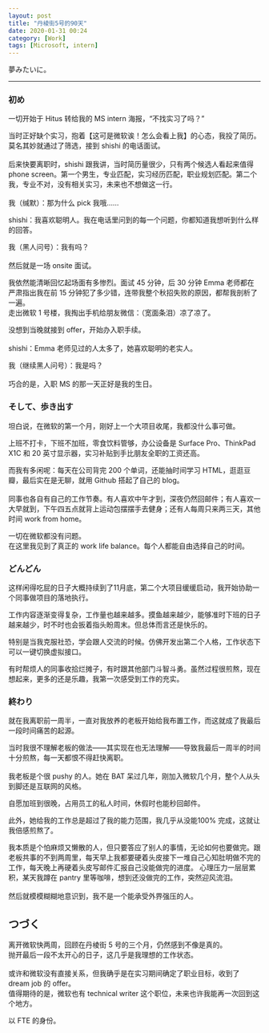 ```yaml
---
layout: post
title: "丹棱街5号的90天"
date: 2020-01-31 00:24
category: [Work]
tags: [Microsoft, intern]
---
```


夢みたいに。

---

### 初め
一切开始于 Hitus 转给我的 MS intern 海报，“不找实习了吗？”

当时正好缺个实习，抱着【这可是微软诶！怎么会看上我】的心态，我投了简历。莫名其妙就通过了筛选，接到 shishi 的电话面试。
<br><br>
后来快要离职时，shishi 跟我讲，当时简历量很少，只有两个候选人看起来值得 phone screen。第一个男生，专业匹配，实习经历匹配，职业规划匹配。第二个我，专业不对，没有相关实习，未来也不想做这一行。
<br><br>
我（缄默）：那为什么 pick 我哦……

shishi：我喜欢聪明人。我在电话里问到的每一个问题，你都知道我想听到什么样的回答。

我（黑人问号）：我有吗？
<br><br>
然后就是一场 onsite 面试。

我依然能清晰回忆起场面有多惨烈。面试 45 分钟，后 30 分钟 Emma 老师都在严肃指出我在前 15 分钟犯了多少错，连带我整个秋招失败的原因，都帮我剖析了一遍。
<br>
走出微软 1 号楼，我掏出手机给朋友微信：（宽面条泪）凉了凉了。

没想到当晚就接到 offer，开始办入职手续。
<br><br>
shishi：Emma 老师见过的人太多了，她喜欢聪明的老实人。

我（继续黑人问号）：我是吗？
<br><br>
巧合的是，入职 MS 的那一天正好是我的生日。


### そして、歩き出す
坦白说，在微软的第一个月，刚好上一个大项目收尾，我都没什么事可做。

上班不打卡，下班不加班，零食饮料管够，办公设备是 Surface Pro、ThinkPad X1C 和 20 英寸显示器，实习补贴到手比朋友全职的工资还高。

而我有多闲呢：每天在公司背完 200 个单词，还能抽时间学习 HTML，逛逛豆瓣，最后实在是无聊，就用 Github 搭起了自己的 blog。
<br><br>
同事也各自有自己的工作节奏。有人喜欢中午才到，深夜仍然回邮件；有人喜欢一大早就到，下午四五点就背上运动包摆摆手去健身；还有人每周只来两三天，其他时间 work from home。

一切在微软都没有问题。
<br>
在这里我见到了真正的 work life balance。每个人都能自由选择自己的时间。

### どんどん
这样闲得吃屁的日子大概持续到了11月底，第二个大项目缓缓启动，我开始协助一个同事做项目的落地执行。

工作内容逐渐变得复杂，工作量也越来越多。摸鱼越来越少，能够准时下班的日子越来越少，时不时也会扳着指头盼周末。但总体而言还是快乐的。

特别是当我克服社恐，学会跟人交流的时候。仿佛开发出第二个人格，工作状态下可以一键切换虚拟接口。

有时帮烦人的同事收拾烂摊子，有时跟其他部门斗智斗勇。虽然过程很煎熬，现在想起来，更多的还是乐趣，我第一次感受到工作的充实。

### 終わり
就在我离职前一周半，一直对我放养的老板开始给我布置工作，而这就成了我最后一段时间痛苦的起源。

当时我很不理解老板的做法——其实现在也无法理解——导致我最后一周半的时间十分煎熬，每一天都恨不得赶快离职。
<br><br>
我老板是个很 pushy 的人。她在 BAT 呆过几年，刚加入微软几个月，整个人从头到脚还是互联网的风格。

自愿加班到很晚，占用员工的私人时间，休假时也能秒回邮件。

此外，她给我的工作总是超过了我的能力范围，我几乎从没能100% 完成，这就让我倍感煎熬了。


我本质是个怕麻烦又懒散的人，但只要答应了别人的事情，无论如何也要做完。跟老板共事的不到两周里，每天早上我都要硬着头皮接下一堆自己心知肚明做不完的工作，每天晚上再硬着头皮写邮件汇报自己没能做完的进度。
心理压力一层层累积，某天我蹲在 pantry 里等咖啡，想到还没做完的工作，突然迎风流泪。
<br><br>
然后就模模糊糊地意识到，我不是一个能承受外界强压的人。

## つづく
离开微软快两周，回顾在丹棱街 5 号的三个月，仍然感到不像是真的。
<br>
抛开最后一段不太开心的日子，这几乎是我理想的工作状态。
<br><br>
或许和微软没有直接关系，但我确乎是在实习期间确定了职业目标，收到了 dream job 的 offer。
<br>
值得期待的是，微软也有 technical writer 这个职位，未来也许我能再一次回到这个地方。

以 FTE 的身份。